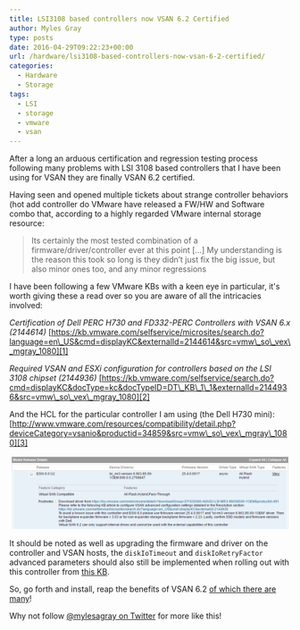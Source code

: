 ```yaml
---
title: LSI3108 based controllers now VSAN 6.2 Certified
author: Myles Gray
type: posts
date: 2016-04-29T09:22:23+00:00
url: /hardware/lsi3108-based-controllers-now-vsan-6-2-certified/
categories:
  - Hardware
  - Storage
tags:
  - LSI
  - storage
  - vmware
  - vsan
---
```


After a long an arduous certification and regression testing process following many problems with LSI 3108 based controllers that I have been using for VSAN they are finally VSAN 6.2 certified.

<!--more-->

Having seen and opened multiple tickets about strange controller behaviors (hot add controller do VMware have released a FW/HW and Software combo that, according to a highly regarded VMware internal storage resource:

> Its certainly the most tested combination of a firmware/driver/controller ever at this point [&#8230;] My understanding is the reason this took so long is they didn’t just fix the big issue, but also minor ones too, and any minor regressions

I have been following a few VMware KBs with a keen eye in particular, it's worth giving these a read over so you are aware of all the intricacies involved:

_Certification of Dell PERC H730 and FD332-PERC Controllers with VSAN 6.x (2144614)_ [https://kb.vmware.com/selfservice/microsites/search.do?language=en\_US&cmd=displayKC&externalId=2144614&src=vmw\_so\_vex\_mgray_1080][1]

_Required VSAN and ESXi configuration for controllers based on the LSI 3108 chipset (2144936)_ [https://kb.vmware.com/selfservice/search.do?cmd=displayKC&docType=kc&docTypeID=DT\_KB\_1\_1&externalId=2144936&src=vmw\_so\_vex\_mgray_1080][2]

And the HCL for the particular controller I am using (the Dell H730 mini): [http://www.vmware.com/resources/compatibility/detail.php?deviceCategory=vsanio&productid=34859&src=vmw\_so\_vex\_mgray\_1080][3]

![VSAN HCL][4] 

It should be noted as well as upgrading the firmware and driver on the controller and VSAN hosts, the `diskIoTimeout` and `diskIoRetryFactor` advanced parameters should also still be implemented when rolling out with this controller from [this KB][2].

So, go forth and install, reap the benefits of VSAN 6.2 [of which there are many][5]!

Why not follow [@mylesagray on Twitter][6] for more like this!

 [1]: https://kb.vmware.com/selfservice/microsites/search.do?language=en_US&cmd=displayKC&externalId=2144614&src=vmw_so_vex_mgray_1080
 [2]: https://kb.vmware.com/selfservice/search.do?cmd=displayKC&docType=kc&docTypeID=DT_KB_1_1&externalId=2144936&src=vmw_so_vex_mgray_1080
 [3]: http://www.vmware.com/resources/compatibility/detail.php?deviceCategory=vsanio&productid=34859&src=vmw_so_vex_mgray_1080
 [4]: images/Image-1-1.png
 [5]: http://cormachogan.com/2016/02/10/vsan-6-2-an-overview-of-the-new-virtual-san-6-2-features/
 [6]: https://twitter.com/mylesagray